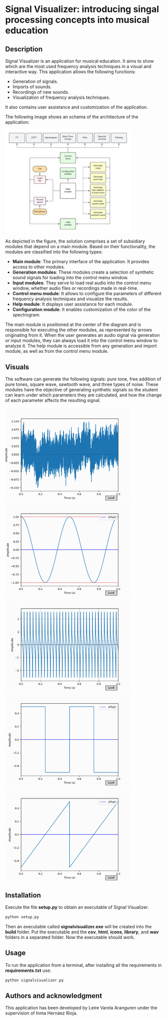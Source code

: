 # Signal Visualizer: introducing singal processing concepts into musical education

## Description

Signal Visualizer is an application for musical education. It aims to show which are the most used frequency analysis techniques in a visual and interactive way. This application allows the following functions:

* Generation of signals.
* Imports of sounds.
* Recordings of new sounds.
* Visualization of frequency analysis techniques.

It also contains user assistance and customization of the application.

The following image shows an schema of the architecture of the application:

<img src="architecture-1.jpeg" alt="architecture" width="400"/>

As depicted in the figure, the solution comprises a set of subsidiary modules that depend on a main module. Based on their functionality, the modules are classified into the following types:

* **Main module**: The primary interface of the application. It provides access to other modules.
* **Generation modules**: These modules create a selection of synthetic sound signals for loading into the control menu window.
* **Input modules**: They serve to load real audio into the control menu window, whether audio files or recordings made in real-time.
* **Control menu module**: It allows to configure the parameters of different frequency analysis techniques and visualize the results.
* **Help module**: It displays user assistance for each module.
* **Configuration module**: It enables customization of the color of the spectrogram.

The main module is positioned at the center of the diagram and is responsible for executing the other modules, as represented by arrows originating from it. When the
user generates an audio signal via generation or input modules, they can always load it into the control menu window to analyze it. The help module is accessible from any generation and import module, as well as from the control menu module.

## Visuals

The software can generate the following signals: pure tone, free addition of pure tones, square wave, sawtooth wave, and three types of noise. These modules have the objective of generating synthetic signals so the student can learn under which parameters they are calculated, and how the change of each parameter affects the resulting signal.

<img src="noise1.gif" alt="noise" width="400"/>

<img src="pt1.gif" alt="pure-tone" width="400"/>

<img src="fapt1.gif" alt="free-add-pure-tones" width="400"/>

<img src="square1.gif" alt="square-wave" width="400"/>

<img src="st1.gif" alt="sawtooth-wave" width="400"/>

## Installation

Execute the file **setup.py** to obtain an executable of Signal Visualizer.

```bash
python setup.py
```
Then an executable called **signalvisualizer.exe** will be created into the **build** folder. Put the executable and the **csv**, **html**, **icons**, **library**, and **wav** folders in a separated folder. Now the executable should work.

## Usage

To run the application from a terminal, after installing all the requirements in **requirements.txt** use:

```bash
python signalvisualizer.py
```

## Authors and acknowledgment

This application has been developed by Leire Varela Aranguren under the supervision of Inma Hernáez Rioja.


